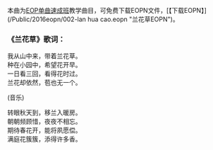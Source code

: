 

本曲为[EOP单曲速成班](/Video-albumpage-19-EOP单曲速成班-免费的EOP魔鬼训练营补充教程.html
"EOP单曲速成班")教学曲目，可免费下载EOPN文件，[【下载EOPN】](/Public/2016eopn/002-lan hua cao.eopn
"兰花草EOPN")。

### 《兰花草》歌词：

我从山中来，带着兰花草。  
种在小园中，希望花开早。  
一日看三回，看得花时过。  
兰花却依然，苞也无一个。

(音乐)

转眼秋天到，移兰入暖房。  
朝朝频顾惜，夜夜不相忘。  
期待春花开，能将夙愿偿。  
满庭花簇簇，添得许多香。

